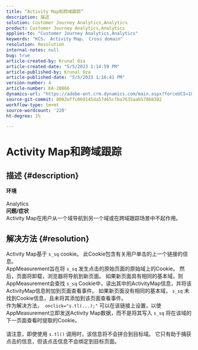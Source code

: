 ```yaml
---
title: “Activity Map和跨域跟踪”
description: 描述
solution: Customer Journey Analytics,Analytics
product: Customer Journey Analytics,Analytics
applies-to: "Customer Journey Analytics,Analytics"
keywords: "KCS， Activity Map， Cross domain"
resolution: Resolution
internal-notes: null
bug: true
article-created-by: Krunal Oza
article-created-date: "5/5/2023 1:14:59 PM"
article-published-by: Krunal Oza
article-published-date: "5/5/2023 1:16:41 PM"
version-number: 4
article-number: KA-20866
dynamics-url: "https://adobe-ent.crm.dynamics.com/main.aspx?forceUCI=1&pagetype=entityrecord&etn=knowledgearticle&id=e23696d5-46eb-ed11-a7c6-6045bd006b25"
source-git-commit: 8082effc069145da57d65cfba7635aab57868302
workflow-type: tm+mt
source-wordcount: '220'
ht-degree: 1%

---
```


# Activity Map和跨域跟踪

## 描述 {#description}

<b>环境</b><br><br>Analytics<br><b>问题/症状</b><br>Activity Map在用户从一个域导航到另一个域或在跨域跟踪场景中不起作用。<br>

## 解决方法 {#resolution}

Activity Map基于 `s_sq` cookie。 此Cookie包含有关用户单击的上一个链接的信息。<br>AppMeasurement旨在将 `s_sq` 发生点击的原始页面的原始域上的Cookie。 然后，页面将卸载，浏览器将导航到新页面。 如果新页面具有相同的基本域，则AppMeasurement会查找 `s_sq` Cookie中，读出其中的ActivityMap信息，并将该ActivityMap信息附加到页面查看事件。 如果新页面没有相同的基本域， `s_sq` 未找到Cookie信息，且未将其添加到该页面查看事件。<br>作为解决方法，  `onclick="s.tl(...);"` 可以在该链接上设置，以使AppMeasurement立即发送Activity Map数据，而不是将其写入 `s_sq` 将在该域的下一页面查看时提取的Cookie。<br> <br>请注意，即使使用 `s.tl()` 调用时，该信息将不会拼合到目标域。 它只有助于捕获点击的信息，但该点击信息不会绑定到目标页面。<br>



